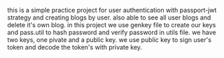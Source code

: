 this is a simple practice project for user authentication with passport-jwt strategy and creating blogs by user.
also able to see all user blogs and delete it's own blog.
in this project we use genkey file to create our keys and pass.util to hash password and verify password in utils file.
we have two keys, one pivate and a public key.
we use public key to sign user's token and decode the token's with private key.
